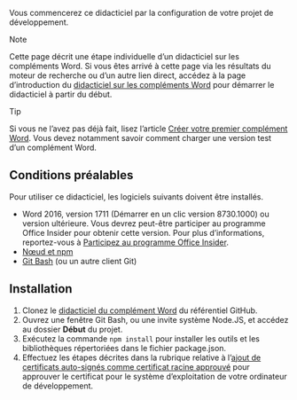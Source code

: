 Vous commencerez ce didacticiel par la configuration de votre projet de développement. 

> [!NOTE]
> Cette page décrit une étape individuelle d’un didacticiel sur les compléments Word. Si vous êtes arrivé à cette page via les résultats du moteur de recherche ou d’un autre lien direct, accédez à la page d’introduction du [didacticiel sur les compléments Word](../tutorials/word-tutorial.yml) pour démarrer le didacticiel à partir du début.

> [!TIP]
> Si vous ne l’avez pas déjà fait, lisez l’article [Créer votre premier complément Word](../quickstarts/word-quickstart.md?tabs=visual-studio-code). Vous devez notamment savoir comment charger une version test d’un complément Word.

## <a name="prerequisites"></a>Conditions préalables

Pour utiliser ce didacticiel, les logiciels suivants doivent être installés. 

- Word 2016, version 1711 (Démarrer en un clic version 8730.1000) ou version ultérieure. Vous devrez peut-être participer au programme Office Insider pour obtenir cette version. Pour plus d’informations, reportez-vous à [Participez au programme Office Insider](https://products.office.com/office-insider?tab=tab-1).
- [Nœud et npm](https://nodejs.org/en/) 
- [Git Bash](https://git-scm.com/downloads) (ou un autre client Git)

## <a name="setup"></a>Installation

1. Clonez le [didacticiel du complément Word](https://github.com/OfficeDev/Word-Add-in-Tutorial) du référentiel GitHub.
2. Ouvrez une fenêtre Git Bash, ou une invite système Node.JS, et accédez au dossier **Début** du projet.
3. Exécutez la commande `npm install` pour installer les outils et les bibliothèques répertoriées dans le fichier package.json. 
4. Effectuez les étapes décrites dans la rubrique relative à l’[ajout de certificats auto-signés comme certificat racine approuvé](https://github.com/OfficeDev/generator-office/blob/master/src/docs/ssl.md) pour approuver le certificat pour le système d’exploitation de votre ordinateur de développement.

